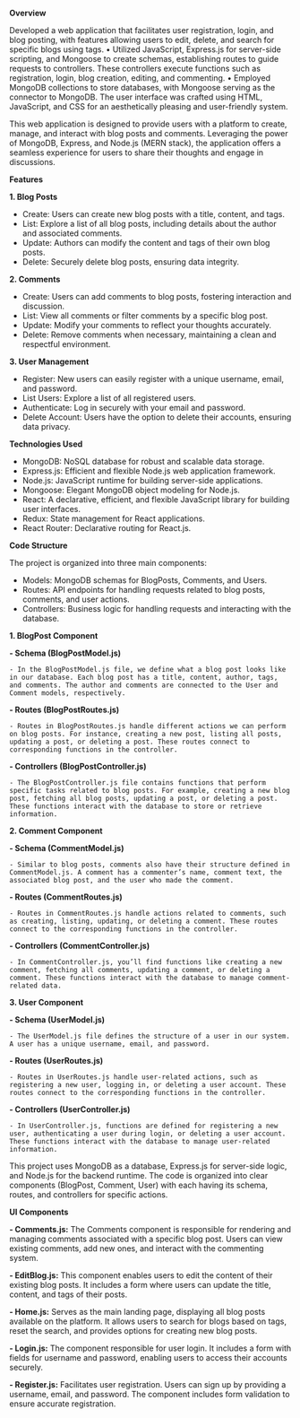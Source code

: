 **Overview**

Developed a web application that facilitates user registration, login, and blog posting, with features allowing users to edit, delete, and search for specific blogs using tags. • Utilized JavaScript, Express.js for server-side scripting, and Mongoose to create schemas, establishing routes to guide requests to controllers. These controllers execute functions such as registration, login, blog creation, editing, and commenting. • Employed MongoDB collections to store databases, with Mongoose serving as the connector to MongoDB. The user interface was crafted using HTML, JavaScript, and CSS for an aesthetically pleasing and user-friendly system.

This web application is designed to provide users with a platform to create, manage, and interact with blog posts and comments. Leveraging the power of MongoDB, Express, and Node.js (MERN stack), the application offers a seamless experience for users to share their thoughts and engage in discussions.

**Features**

**1. Blog Posts**

  - Create: Users can create new blog posts with a title, content, and tags.
  - List: Explore a list of all blog posts, including details about the author and associated comments.
  - Update: Authors can modify the content and tags of their own blog posts.
  - Delete: Securely delete blog posts, ensuring data integrity.

**2. Comments**

  - Create: Users can add comments to blog posts, fostering interaction and discussion.
  - List: View all comments or filter comments by a specific blog post.
  - Update: Modify your comments to reflect your thoughts accurately.
  - Delete: Remove comments when necessary, maintaining a clean and respectful environment.

**3. User Management**

  - Register: New users can easily register with a unique username, email, and password.
  - List Users: Explore a list of all registered users.
  - Authenticate: Log in securely with your email and password.
  - Delete Account: Users have the option to delete their accounts, ensuring data privacy.

**Technologies Used**

  - MongoDB: NoSQL database for robust and scalable data storage.
  - Express.js: Efficient and flexible Node.js web application framework.
  - Node.js: JavaScript runtime for building server-side applications.
  - Mongoose: Elegant MongoDB object modeling for Node.js.
  - React: A declarative, efficient, and flexible JavaScript library for building user interfaces.
  - Redux: State management for React applications.
  - React Router: Declarative routing for React.js.

**Code Structure**

The project is organized into three main components:

  - Models: MongoDB schemas for BlogPosts, Comments, and Users.
  - Routes: API endpoints for handling requests related to blog posts, comments, and user actions.
  - Controllers: Business logic for handling requests and interacting with the database.
    
**1. BlogPost Component**

  **- Schema (BlogPostModel.js)**

    - In the BlogPostModel.js file, we define what a blog post looks like in our database. Each blog post has a title, content, author, tags, and comments. The author and comments are connected to the User and Comment models, respectively.

  **- Routes (BlogPostRoutes.js)**

    - Routes in BlogPostRoutes.js handle different actions we can perform on blog posts. For instance, creating a new post, listing all posts, updating a post, or deleting a post. These routes connect to corresponding functions in the controller.

  **- Controllers (BlogPostController.js)**

    - The BlogPostController.js file contains functions that perform specific tasks related to blog posts. For example, creating a new blog post, fetching all blog posts, updating a post, or deleting a post. These functions interact with the database to store or retrieve information.

**2. Comment Component**

  **- Schema (CommentModel.js)**
    
    - Similar to blog posts, comments also have their structure defined in CommentModel.js. A comment has a commenter’s name, comment text, the associated blog post, and the user who made the comment.

  **- Routes (CommentRoutes.js)**

    - Routes in CommentRoutes.js handle actions related to comments, such as creating, listing, updating, or deleting a comment. These routes connect to the corresponding functions in the controller.

  **- Controllers (CommentController.js)**

    - In CommentController.js, you’ll find functions like creating a new comment, fetching all comments, updating a comment, or deleting a comment. These functions interact with the database to manage comment-related data.

**3. User Component**

  **- Schema (UserModel.js)**

    - The UserModel.js file defines the structure of a user in our system. A user has a unique username, email, and password.

  **- Routes (UserRoutes.js)**

    - Routes in UserRoutes.js handle user-related actions, such as registering a new user, logging in, or deleting a user account. These routes connect to the corresponding functions in the controller.

  **- Controllers (UserController.js)**

    - In UserController.js, functions are defined for registering a new user, authenticating a user during login, or deleting a user account. These functions interact with the database to manage user-related information.

This project uses MongoDB as a database, Express.js for server-side logic, and Node.js for the backend runtime. The code is organized into clear components (BlogPost, Comment, User) with each having its schema, routes, and controllers for specific actions.

**UI Components**

  **- Comments.js:** The Comments component is responsible for rendering and managing comments associated with a specific blog post. Users can view existing comments, add new ones, and interact with the commenting system.

  **- EditBlog.js:** This component enables users to edit the content of their existing blog posts. It includes a form where users can update the title, content, and tags of their posts.

  **- Home.js:** Serves as the main landing page, displaying all blog posts available on the platform. It allows users to search for blogs based on tags, reset the search, and provides options for creating new blog posts.

  **- Login.js:** The component responsible for user login. It includes a form with fields for username and password, enabling users to access their accounts securely.

  **- Register.js:** Facilitates user registration. Users can sign up by providing a username, email, and password. The component includes form validation to ensure accurate registration.
